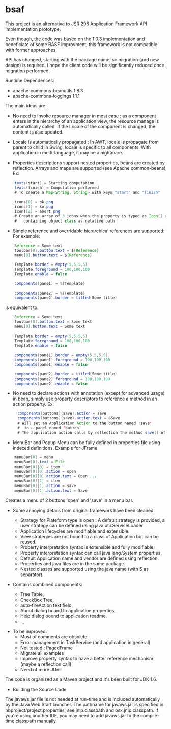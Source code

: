 # bsaf

This project is an alternative to JSR 296 Application Framework API 
implementation prototype.

Even though, the code was based on the 1.0.3 implementation and beneficiate
of some BASF improvment, this framework is not compatible with former approaches.
 
API has changed, starting with the package name, so migration (and new design)
is required. I hope the client code will be significantly reduced once 
migration performed.


Runtime Dependences:
* apache-commons-beanutils 1.8.3
* apache-commons-loggings 1.1.1
    
The main ideas are:

- No need to invoke resource manager in most case :
  as a component enters in the hierarchy of an application view, the resource 
  manage is automatically called. 
  If the Locale of the component is changed, the content is also updated.
  
  
- Locale is automatically propagated :
  In AWT, locale is propagate from parent to child
  In Swing, locale is specific to all components. With application in 
  multi-language, it may be a nightmare.
  
  
- Properties descriptions support nested properties, beans are created by reflection.
  Arrays and maps are supported (see Apache common-beans)
  Ex:
```java  
    texts(start) = Starting computation
    texts(finish) = Computation performed
    # To create a Map<String, String> with keys "start" and "finish"
  
    icons[0] = ok.png
    icons[1] = ko.png
    icons[2] = abort.png
    # Create an array of 3 icons when the property is typed as Icon[] using the 
    #   containing object class as relative path
```

- Simple reference and overridable hierarchical references are supported:
  For example: 
```java  
    Reference = Some text
    toolbar[0].button.text = ${Reference}
    menu[0].button.text = ${Reference}
  
    Template.border = empty(5,5,5,5)
    Template.foreground = 100,100,100
    Template.enable = false
    
    components(pane1) = %{Template}
    
    components(pane2) = %{Template}
    components(pane2).border = titled(Some title)
```
  is equivalent to:
```java
    Reference = Some text
    toolbar[0].button.text = Some text
    menu[0].button.text = Some text
  
    Template.border = empty(5,5,5,5)
    Template.foreground = 100,100,100
    Template.enable = false
    
    components(pane1).border = empty(5,5,5,5)
    components(pane1).foreground = 100,100,100
    components(pane1).enable = false
    
    components(pane2).border = titled(Some title)
    components(pane2).foreground = 100,100,100
    components(pane2).enable = false
```

- No need to declare actions with annotation (except for advanced usage) in bean, 
  simply use property descriptors to reference a method in an action property.
  Ex:
  ```java
    components(buttons)(save).action = save
    components(buttons)(save).action.text = &Save
    # Will set an Application Action to the button named 'save'
    #  in a panel named 'button'
    # The application action calls by reflection the method save() of injected object
  ```

- MenuBar and Popup Menu can be fully defined in properties file using indexed definitions.
  Example for JFrame 
```java  
    menuBar[0] = menu
    menuBar[0].text = File
    menuBar[0][0] = item
    menuBar[0][0].action = open
    menuBar[0][0].action.text = Open ...
    menuBar[0][1] = item
    menuBar[0][1].action = save
    menuBar[0][1].action.text = Save
```    
  Creates a menu of 2 buttons 'open' and 'save' in a menu bar.


- Some annoying details from original framework have been cleaned: 
  * Strategy for Plateform type is open : 
    A default strategy is provided, a user strategy can be defined using java.util.ServiceLoader
  * Application lifecycles are modifiable and extensible.
  * View strategies are not bound to a class of Application but can be reused.
  * Property interpretation syntax is extensible and fully modifiable.
  * Property interpretation syntax can call java.lang.System properties.
  * Default Application name and vendor are defined using reflection.
  * Properties and java files are in the same package.
  * Nested classes are supported using the java name (with $ as separator). 


- Contains combined components: 
  * Tree Table, 
  * CheckBox Tree, 
  * auto-fireAction text field,
  * About dialog bound to application properties,
  * Help dialog bound to application readme.
  * ...
    

* To be improved:
  * Most of comments are obsolete.
  * Error management in TaskService (and application in general)
  * Not tested : PagedFrame
  * Migrate all examples
  * Improve property syntax to have a better reference mechanism (maybe a reflection call) 
  * Need of more JUnit



The code is organized as a Maven project and it's been built for
JDK 1.6.

* Building the Source Code

The javaws.jar file is not needed at run-time and is included 
automatically by the Java Web Start launcher.  The pathname for javaws.jar
is specified in nbproject/project.properties, see jnlp.classpath and
osx.jnlp.classpath.  If you're using another IDE, you may need to 
add javaws.jar to the compile-time classpath manually.


